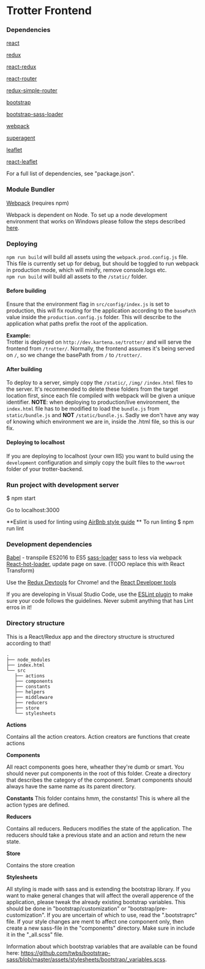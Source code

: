 # Trotter Frontend

### Dependencies
[react](https://facebook.github.io/react/)

[redux](http://redux.js.org/)

[react-redux](https://github.com/rackt/react-redux)

[react-router](https://github.com/rackt/react-router)

[redux-simple-router](https://github.com/reactjs/react-router-redux)

[bootstrap](https://http://getbootstrap.com/)

[bootstrap-sass-loader](https://github.com/shakacode/bootstrap-loader)

[webpack](https://webpack.github.io/)

[superagent](https://github.com/visionmedia/superagent)

[leaflet](https://github.com/Leaflet/Leaflet)

[react-leaflet](https://github.com/PaulLeCam/react-leaflet)

For a full list of dependencies, see "package.json".


### Module Bundler
[Webpack](https://webpack.github.io/) (requires npm)

Webpack is dependent on Node. To set up a node development environment that works on Windows please follow the steps described [here](https://github.com/Microsoft/nodejs-guidelines/blob/master/windows-environment.md#configuring-your-windows-development-environment).

### Deploying

`npm run build` will build all assets using the `webpack.prod.config.js` file. This file is currently set up for debug, but should be toggled
to run webpack in production mode, which will minify, remove console.logs etc.  
`npm run build` will build all assets to the `/static/` folder.  

#### Before building

Ensure that the environment flag in `src/config/index.js` is set to production, this will fix routing for the application according to the
`basePath` value inside the `production.config.js` folder. This will describe to the application what paths prefix the root of the application.  

**Example:**  
Trotter is deployed on `http://dev.kartena.se/trotter/` and will serve the frontend from `/trotter/`. Normally, the frontend assumes it's being served on `/`, so we change the basePath from `/` to `/trotter/`.


#### After building  
To deploy to a server, simply copy the `/static/`, `/img/` `/index.html` files to the server. It's recommended to delete these folders from the target location first, since each file compiled with webpack will be given a unique identifier. **NOTE**: when deploying to production/live environment, the `index.html` file has to be modified to load the `bundle.js` from `static/bundle.js` and **NOT** `/static/bundle.js`. Sadly we don't have any way of knowing which environment we are in, inside the .html file, so this is our fix.

#### Deploying to localhost

If you are deploying to localhost (your own IIS) you want to build using the `development` configuration and simply copy the built files to the `wwwroot` folder of your trotter-backend.

### Run project with development server
$ npm start

Go to localhost:3000

**Eslint is used for linting using [AirBnb style guide](https://github.com/airbnb/javascript) **
To run linting
$ npm run lint


### Development dependencies
[Babel](http://babeljs.io/) - transpile ES2016 to ES5
[sass-loader](https://github.com/jtangelder/sass-loader) sass to less via webpack
[React-hot-loader](https://github.com/gaearon/react-hot-loader), update page on save. (TODO replace this with React Transform)

Use the [Redux Devtools](https://chrome.google.com/webstore/detail/redux-devtools/lmhkpmbekcpmknklioeibfkpmmfibljd?hl=en) for Chrome!
and the [React Developer tools](https://chrome.google.com/webstore/detail/react-developer-tools/fmkadmapgofadopljbjfkapdkoienihi?hl=en)

If you are developing in Visual Studio Code, use the [ESLint plugin](https://marketplace.visualstudio.com/items?itemName=dbaeumer.vscode-eslint) to make sure your code follows the guidelines.
Never submit anything that has Lint erros in it!


### Directory structure
This is a React/Redux app and the directory structure is structured according to that!

    .
    ├── node_modules
    ├── index.html
    └── src
       ├── actions
       ├── components
       ├── constants
       ├── helpers
       ├── middleware
       ├── reducers
       ├── store
       └── stylesheets

**Actions**

Contains all the action creators. Action creators are functions that create actions

**Components**

All react components goes here, wheather they're dumb or smart. You should never put components in the root of this folder. Create a directory that describes
the category of the component. Smart components should always have the same name as its parent directory.

**Constants**
This folder contains hmm, the constants! This is where all the action types are defined.

**Reducers**

Contains all reducers. Reducers modifies the state of the application. The reducers should take a
previous state and an action and return the new state.  

**Store**

Contains the store creation

**Stylesheets**

All styling is made with sass and is extending the bootstrap library. If you want to make general changes that will affect the overall apperence of the application,
please tweak the already existing bootstrap variables. This should be done in "bootstrap/customization" or "bootstrap/pre-customization". If you are uncertain of which to
use, read the ".bootstraprc" file. If your style changes are ment to affect one component only, then create a new sass-file in the "components" directory. Make sure in include
it in the "_all.scss" file.

Information about which bootstrap variables that are available can be found here: https://github.com/twbs/bootstrap-sass/blob/master/assets/stylesheets/bootstrap/_variables.scss.
